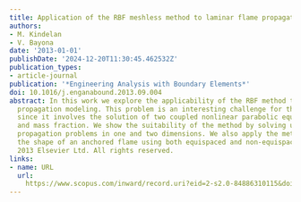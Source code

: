 ```yaml
---
title: Application of the RBF meshless method to laminar flame propagation
authors:
- M. Kindelan
- V. Bayona
date: '2013-01-01'
publishDate: '2024-12-20T11:30:45.462532Z'
publication_types:
- article-journal
publication: '*Engineering Analysis with Boundary Elements*'
doi: 10.1016/j.enganabound.2013.09.004
abstract: In this work we explore the applicability of the RBF method to laminar flame
  propagation modeling. This problem is an interesting challenge for the RBF method
  since it involves the solution of two coupled nonlinear parabolic equations in temperature
  and mass fraction. We show the suitability of the method by solving unsteady flame
  propagation problems in one and two dimensions. We also apply the method to compute
  the shape of an anchored flame using both equispaced and non-equispaced nodes. ©
  2013 Elsevier Ltd. All rights reserved.
links:
- name: URL
  url: 
    https://www.scopus.com/inward/record.uri?eid=2-s2.0-84886310115&doi=10.1016%2fj.enganabound.2013.09.004&partnerID=40&md5=4737e56110cc8de14f772cfba5a97a4b
---
```

